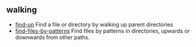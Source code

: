 ## walking

- [find-up](https://github.com/sindresorhus/find-up) Find a file or directory by walking up parent directories
- [find-files-by-patterns](https://github.com/MartyO256/find-files-by-patterns) Find files by patterns in directories, upwards or downwards from other paths.